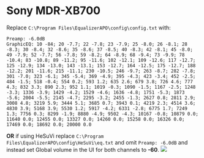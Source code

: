 # Sony MDR-XB700
Replace `C:\Program Files\EqualizerAPO\config\config.txt` with:
```
Preamp: -6.0dB
GraphicEQ: 10 -84; 20 -7.7; 22 -7.8; 23 -7.9; 25 -8.0; 26 -8.1; 28 -8.3; 30 -8.4; 32 -8.6; 35 -8.6; 37 -8.5; 40 -8.3; 42 -8.1; 45 -8.0; 49 -7.9; 52 -7.7; 56 -7.8; 59 -8.2; 64 -8.9; 68 -9.4; 73 -9.9; 78 -10.4; 83 -10.8; 89 -11.2; 95 -11.6; 102 -12.1; 109 -12.6; 117 -12.7; 125 -12.9; 134 -13.0; 143 -13.1; 153 -12.7; 164 -12.5; 175 -12.7; 188 -12.2; 201 -11.6; 215 -11.1; 230 -10.5; 246 -9.7; 263 -8.7; 282 -7.8; 301 -7.0; 323 -6.1; 345 -5.4; 369 -4.9; 395 -4.3; 423 -3.4; 452 -2.5; 484 -1.5; 518 -0.4; 554 0.2; 593 1.2; 635 2.6; 679 3.8; 726 4.6; 777 4.3; 832 3.3; 890 2.3; 952 1.1; 1019 -0.3; 1090 -1.5; 1167 -2.5; 1248 -3.3; 1336 -3.9; 1429 -4.2; 1529 -4.6; 1636 -4.8; 1751 -5.3; 1873 -5.6; 2004 -5.5; 2145 -4.7; 2295 -3.2; 2455 -1.3; 2627 0.8; 2811 2.9; 3008 4.8; 3219 5.9; 3444 5.1; 3685 0.7; 3943 0.1; 4219 2.3; 4514 3.6; 4830 3.9; 5168 3.9; 5530 1.2; 5917 -4.2; 6331 -2.8; 6775 1.7; 7249 1.3; 7756 0.3; 8299 -1.9; 8880 -4.9; 9502 -4.3; 10167 -0.8; 10879 0.0; 11640 0.0; 12455 0.0; 13327 0.0; 14260 0.0; 15258 0.0; 16326 0.0; 17469 0.0; 18692 0.0; 20000 0.0
```
**OR** if using HeSuVi replace `C:\Program Files\EqualizerAPO\config\HeSuVi\eq.txt` and omit `Preamp: -6.0dB` and instead set Global volume in the UI for both channels to **-60**.
![](https://raw.githubusercontent.com/jaakkopasanen/AutoEq/master/results/Headphone.com/innerfidelity/onear/Sony%20MDR-XB700/Sony%20MDR-XB700.png)